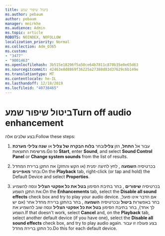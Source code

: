 ```yaml
---
title: ביטול שיפור שמע
ms.author: pebaum
author: pebaum
manager: mnirkhe
ms.audience: Admin
ms.topic: article
ROBOTS: NOINDEX, NOFOLLOW
localization_priority: Normal
ms.collection: Adm_O365
ms.custom:
- "3477"
- "9001463"
ms.openlocfilehash: 3b515e18296f5a50ce64b7811c870b35e0e65d63
ms.sourcegitcommit: 42463e8d8869f36225a27388d83d37629c6b149e
ms.translationtype: MT
ms.contentlocale: he-IL
ms.lasthandoff: 12/18/2019
ms.locfileid: "40738465"
---
```

# <a name="turn-off-audio-enhancement"></a><span data-ttu-id="18eef-102">ביטול שיפור שמע</span><span class="sxs-lookup"><span data-stu-id="18eef-102">Turn off audio enhancement</span></span>

<span data-ttu-id="18eef-103">בצע שלבים אלה:</span><span class="sxs-lookup"><span data-stu-id="18eef-103">Follow these steps:</span></span>

1. <span data-ttu-id="18eef-104">עבור אל **התחל**, הזן **צליל**ובחר **בלוח הבקרה של צליל** או **שנה צלילי מערכת** מרשימת התוצאות.</span><span class="sxs-lookup"><span data-stu-id="18eef-104">Go to **Start**, enter **Sound**, and select **Sound Control Panel** or **Change system sounds** from the list of results.</span></span>

2. <span data-ttu-id="18eef-105">בכרטיסיה **השמעה** , לחץ לחיצה ימנית (או הקש והחזק) את התקן ברירת המחדל ובחר **מאפיינים**.</span><span class="sxs-lookup"><span data-stu-id="18eef-105">On the **Playback** tab, right-click (or tap and hold) the Default Device and select **Properties**.</span></span>

3. <span data-ttu-id="18eef-106">בכרטיסיה **שיפורים** , בחר בתיבת הסימון **בטל את כל אפקטי הצליל** ונסה להשמיע את התקן השמע.</span><span class="sxs-lookup"><span data-stu-id="18eef-106">On the **Enhancements** tab, select the **Disable all sound effects** check box and try to play your audio device.</span></span> <span data-ttu-id="18eef-107">אם הדבר אינו פועל, בחר באפשרות **ביטול** ובכרטיסיה **השמעה** , בחר בהתקן ברירת מחדל אחר (אם יש לך אחד), בחר בתיבת הסימון **בטל את כל אפקטי הצליל** ונסה שוב להשמיע את השמע.</span><span class="sxs-lookup"><span data-stu-id="18eef-107">If that doesn't work, select **Cancel** and, on the **Playback** tab, select another default device (if you have one), select the **Disable all sound effects** check box, and try to play audio again.</span></span> <span data-ttu-id="18eef-108">בצע פעולה זו עבור כל התקן ברירת מחדל.</span><span class="sxs-lookup"><span data-stu-id="18eef-108">Do this for each default device.</span></span>
